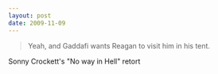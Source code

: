 ```yaml
---
layout: post
date: 2009-11-09
---  
```


>Yeah, and Gaddafi wants Reagan to visit him in his tent.

Sonny Crockett's "No way in Hell" retort
